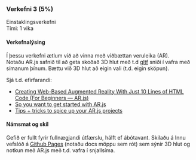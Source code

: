 ### Verkefni 3 (5%)
Einstaklingsverkefni <br>
Tími: 1 vika

#### Verkefnalýsing

Í þessu verkefni ætlum við að vinna með viðbættan veruleika (AR). <br>
Notaðu AR.js safnið til að geta skoðað 3D hlut með t.d [gltf](https://www.threekit.com/blog/gltf-everything-you-need-to-know) sniði í vafra með símanum þínum. Bættu við 3D hlut að eigin vali (t.d. eigin sköpun).

Sjá t.d. efirfarandi:
- [Creating Web-Based Augmented Reality With Just 10 Lines of HTML Code (For Beginners — AR.js)](https://medium.com/@fauziali/creating-web-based-augmented-reality-with-just-10-lines-of-html-code-for-beginners-ar-js-d62ef596eab)
- [So you want to get started with AR.js](https://medium.com/@aschmelyun/so-you-want-to-get-started-with-ar-js-41dd4fba5f81)
- [Tips + tricks to spice up your AR.js projects](https://medium.com/@aschmelyun/tips-tricks-to-spice-up-your-ar-js-projects-fa89bc2ec296)


#### Námsmat og skil
Gefið er fullt fyrir fullnægjandi útfærslu, hálft ef ábótavant.
Skilaðu á Innu vefslóð á [Github Pages](https://docs.github.com/en/free-pro-team@latest/github/working-with-github-pages/creating-a-github-pages-site) (notaðu docs möppu sem rót) sem sýnir 3D hlut og notkun með AR.js með t.d. vafra í snjallsíma.
